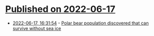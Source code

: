 # [Published on 2022-06-17](index.md)

* [2022-06-17, 16:31:54](https://news.ycombinator.com/item?id=31780669) - [Polar bear population discovered that can survive without sea ice](https://www.nature.com/articles/d41586-022-01691-2)

